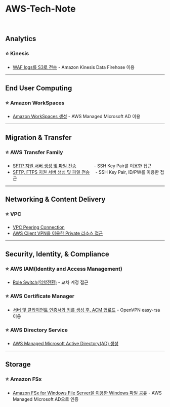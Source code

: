 # AWS-Tech-Note

<br/>

## Analytics
### ⭐ Kinesis
- [WAF logs를 S3로 전송](https://github.com/kva231/AWS-Tech-Note/blob/master/Analytics/Kinesis/WAF%20logs%EB%A5%BC%20S3%EB%A1%9C%20%EC%A0%84%EC%86%A1.md) - Amazon Kinesis Data Firehose 이용

<hr>

## End User Computing
### ⭐ Amazon WorkSpaces
- [Amazon WorkSpaces 생성](https://github.com/kva231/AWS-Tech-Note/blob/master/End%20User%20Computing/Amazon%20WorkSpaces/Amazon%20WorkSpaces%20%EC%83%9D%EC%84%B1.md) - AWS Managed Microsoft AD 이용

<hr>

## Migration & Transfer
### ⭐ AWS Transfer Family
- [SFTP 지원 서버 생성 및 파일 전송](https://github.com/kva231/AWS-Tech-Note/blob/master/Migration%20%26%20Transfer/AWS%20Transfer%20Family/SFTP%20%EC%A7%80%EC%9B%90%20%EC%84%9C%EB%B2%84%20%EC%83%9D%EC%84%B1%20%EB%B0%8F%20%ED%8C%8C%EC%9D%BC%20%EC%A0%84%EC%86%A1.md)　　　　- SSH Key Pair를 이용한 접근
- [SFTP, FTPS 지원 서버 생성 및 파일 전송](https://github.com/kva231/AWS-Tech-Note/blob/master/Migration%20%26%20Transfer/AWS%20Transfer%20Family/SFTP%2C%20FTPS%20%EC%A7%80%EC%9B%90%20%EC%84%9C%EB%B2%84%20%EC%83%9D%EC%84%B1%20%EB%B0%8F%20%ED%8C%8C%EC%9D%BC%20%EC%A0%84%EC%86%A1.md)　 - SSH Key Pair, ID/PW를 이용한 접근

<hr>

## Networking & Content Delivery
### ⭐ VPC
- [VPC Peering Connection](https://github.com/kva231/AWS-Tech-Note/blob/master/Networking%20%26%20Content%20Delivery/VPC/VPC%20Peering%20Connection.md)
- [AWS Client VPN을 이용한 Private 리소스 접근](https://github.com/kva231/AWS-Tech-Note/blob/master/Networking%20&%20Content%20Delivery/VPC/AWS%20Client%20VPN%EC%9D%84%20%EC%9D%B4%EC%9A%A9%ED%95%9C%20Private%20%EB%A6%AC%EC%86%8C%EC%8A%A4%20%EC%A0%91%EA%B7%BC.md)

<hr>

## Security, Identity, & Compliance
### ⭐ AWS IAM(Identity and Access Management)
- [Role Switch(역할전환)](https://github.com/kva231/AWS-Tech-Note/blob/master/Security%2C%20Identity%2C%20%26%20Compliance/AWS%20IAM(Identity%20and%20Access%20Management)/Role%20Switch(%EC%97%AD%ED%95%A0%EC%A0%84%ED%99%98).md) - 교차 계정 접근

### ⭐ AWS Certificate Manager
- [서버 및 클라이언트 인증서와 키를 생성 후, ACM 업로드](https://github.com/kva231/AWS-Tech-Note/blob/master/Security%2C%20Identity%2C%20%26%20Compliance/AWS%20Certificate%20Manager/%EC%84%9C%EB%B2%84%20%EB%B0%8F%20%ED%81%B4%EB%9D%BC%EC%9D%B4%EC%96%B8%ED%8A%B8%20%EC%9D%B8%EC%A6%9D%EC%84%9C%EC%99%80%20%ED%82%A4%EB%A5%BC%20%EC%83%9D%EC%84%B1%20%ED%9B%84%2C%20ACM%20%EC%97%85%EB%A1%9C%EB%93%9C.md) - OpenVPN easy-rsa 이용

### ⭐ AWS Directory Service
- [AWS Managed Microsoft Active Directory(AD) 생성](https://github.com/kva231/AWS-Tech-Note/blob/master/Security%2C%20Identity%2C%20%26%20Compliance/AWS%20Directory%20Service/AWS%20Managed%20Microsoft%20Active%20Directory(AD)%20%EC%83%9D%EC%84%B1.md)

<hr>

## Storage
### ⭐ Amazon FSx
- [Amazon FSx for Windows File Server을 이용한 Windows 파일 공유](https://github.com/kva231/AWS-Tech-Note/blob/master/Storage/Amazon%20FSx/Amazon%20FSx%20for%20Windows%20File%20Server%EC%9D%84%20%EC%9D%B4%EC%9A%A9%ED%95%9C%20Windows%20%ED%8C%8C%EC%9D%BC%20%EA%B3%B5%EC%9C%A0.md) - AWS Managed Microsoft AD으로 인증
